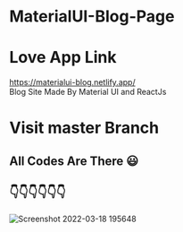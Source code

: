 # MaterialUI-Blog-Page
# Love App Link
https://materialui-blog.netlify.app/
<br>
Blog Site Made By Material UI and ReactJs
# Visit master Branch 
## All Codes Are There 😃
## 👇👇👇👇👇👇
![Screenshot 2022-03-18 195648](https://user-images.githubusercontent.com/87080389/159021455-5239cdb6-c5c8-486f-8fe5-64fffdbc89c0.jpg)
